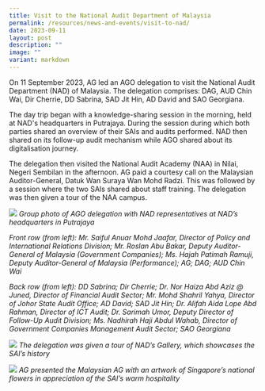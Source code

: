 ```yaml
---
title: Visit to the National Audit Department of Malaysia
permalink: /resources/news-and-events/visit-to-nad/
date: 2023-09-11
layout: post
description: ""
image: ""
variant: markdown
---
```

On 11 September 2023, AG led an AGO delegation to visit the National Audit Department (NAD) of Malaysia. The delegation comprises: DAG, AUD Chin Wai, Dir Cherrie, DD Sabrina, SAD Jit Hin, AD David and SAO Georgiana. 

The day trip began with a knowledge-sharing session in the morning, held at NAD's headquarters in Putrajaya. During the session during which both parties shared an overview of their SAIs and audits performed. NAD then shared on its follow-up audit mechanism while AGO shared about its digitalisation journey. 

The delegation then visited the National Audit Academy (NAA) in Nilai, Negeri Sembilan in the afternoon. AG paid a courtesy call on the Malaysian Auditor-General, Datuk Wan Suraya Wan Mohd Radzi. This was followed by a session where the two SAIs shared about staff training. The delegation was then given a tour of the NAA campus.

![](/images/News%20&%20Events%20Photos/2023/klvisit2023-1.jpg)
*Group photo of AGO delegation with NAD representatives at NAD’s headquarters in Putrajaya*

*Front row (from left): Mr. Saiful Anuar Mohd Jaafar, Director of Policy and International Relations Division; Mr. Roslan Abu Bakar, Deputy Auditor-General of Malaysia (Government Companies); Ms. Hajah Patimah Ramuji, Deputy Auditor-General of Malaysia (Performance); AG; DAG; AUD Chin Wai*

*Back row (from left): DD Sabrina; Dir Cherrie; Dr. Nor Haiza Abd Aziz @ Juned, Director of Financial Audit Sector; Mr. Mohd Shahril Yahya, Director of Johor State Audit Office; AD David; SAD Jit Hin; Dr. Alifah Aida Lope Abd Rahman, Director of ICT Audit; Dr. Sarimah Umor, Deputy Director of Follow-Up Audit Division; Ms. Nadhirah Haji Abdul Wahab, Director of Government Companies Management Audit Sector; SAO Georgiana*


![](/images/News%20&%20Events%20Photos/2023/klvisit2023-2.jpg)
*The delegation was given a tour of NAD’s Gallery, which showcases the SAI’s history*

![](/images/News%20&%20Events%20Photos/2023/klvisit2023-3.jpg)
*AG presented the Malaysian AG with an artwork of Singapore’s national flowers in appreciation of the SAI’s warm hospitality*